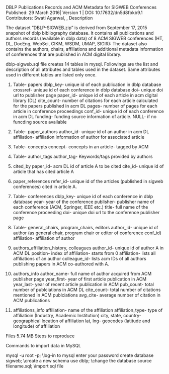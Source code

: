 DBLP Publications Records and ACM Metadata for SIGWEB Conferences
Published: 29 March 2016| Version 1 | DOI: 10.17632/dn5d8fbkb9.1
Contributors:
Swati Agarwal,
,
Description

The dataset ”DBLP-SIGWEB.zip” is derived from September 17, 2015 snapshot of dblp bibliography database. It contains all publications and authors records (available in dblp data) of 8 ACM SIGWEB conferences (HT, DL, DocEng, WebSci, CIKM, WSDM, UMAP, SIGIR): 
The dataset also contains the authors, chairs, affiliations and additional metadata information of conferences that are published in ACM digital library.

dblp-sigweb.sql file creates 14 tables in mysql. Followings are the list and description of all attributes and tables used in the dataset. Same attributes used in different tables are listed only once.

1. Table- papers
dblp_key- unique id of each publication in dblp database
crossref- unique id of each conference in dblp database
doi- unique doi url to publisher page
paper_id- unique id of each article in acm digital library (DL)
cite_count- number of citations for each article calculated for the papers published in acm DL
pages- number of pages for each article in conference proceedings
conf_id- unique id of each conference in acm DL
funding- funding source information of article. NULL- if no funcding source available

2. Table- paper_authors
author_id- unique id of an author in acm DL
affiliation- affiliation information of author for associated article

3. Table- concepts
concept- concepts in an article- tagged by ACM

4. Table- author_tags
author_tag- Keywords/tags provided by authors

5. cited_by
paper_id- acm DL id of article A to be cited
cite_id- unique id of article that has cited article A

6. paper_references
refer_id- unique id of the articles (published in sigweb conferences) cited in article A.

7. Table- conferences
dblp_key- unique id of each conference in dblp database
year- year of the conference
publisher- publisher name of each conference (ACM, Springer, IEEE etc.)
title- full name of the conference proceeding
doi- unique doi url to the conference publisher page

8. Table- general_chairs, program_chairs, editors
author_id- unique id of author (as general chair, program chair or editor of conference conf_id)
affiliation- affiliation of author

9. authors_affiliation_history, colleagues
author_id- unique id of author A in ACM DL
position- index of affiliation- starts from 0
affiliation- lists all affiliations of an author
colleague_id- lists acm IDs of all authors publishing papers in ACM co-authored with A.

11. authors_info
author_name- full name of author acquired from ACM publisher page
year_first- year of first article publication in ACM
year_last- year of recent article publication in ACM
pub_count- total number of publciations in ACM DL
cite_count- total number of citations mentioned in ACM publciations
avg_cite- average number of citation in ACM publications

12. affiliations_info
affiliation- name of the affiliation
affiliation_type- type of affiliatioin (Industry, Academic Institution)
city, state, country- geographical location of affiliation
lat, lng- geocodes (latitude and longitude) of affiliation

Files 5.74 MB
Steps to reproduce

Commands to import data in MySQL

mysql -u root -p; \\log-in to mysql
enter your password 
create database sigweb; \\create a new schema
use dblp; \\change the database
source filename.sql; \\import sql file
